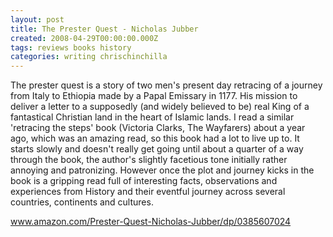 ```yaml
---
layout: post
title: The Prester Quest - Nicholas Jubber
created: 2008-04-29T00:00:00.000Z
tags: reviews books history
categories: writing chrischinchilla
---
```


The prester quest is a story of two men's present day retracing of a journey from Italy to Ethiopia made by a Papal Emissary in 1177. His mission to deliver a letter to a supposedly (and widely believed to be) real King of a fantastical Christian land in the heart of Islamic lands. I read a similar 'retracing the steps' book (Victoria Clarks, The Wayfarers) about a year ago, which was an amazing read, so this book had a lot to live up to. It starts slowly and doesn't really get going until about a quarter of a way through the book, the author's slightly facetious tone initially rather annoying and patronizing. However once the plot and journey kicks in the book is a gripping read full of interesting facts, observations and experiences from History and their eventful journey across several countries, continents and cultures.

<a href="http://www.amazon.com/Prester-Quest-Nicholas-Jubber/dp/0385607024" target="_blank">www.amazon.com/Prester-Quest-Nicholas-Jubber/dp/0385607024</a>
